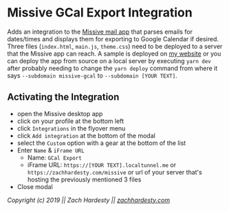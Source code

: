 # Missive GCal Export Integration

Adds an integration to the [Missive mail app](https://missiveapp.com/) that parses emails for dates/times
and displays them for exporting to Google Calendar if desired. Three files (`index.html`, `main.js`,
`theme.css`) need to be deployed to a server that the Missive app can reach. A sample is deployed
on [my website](https://zachhardesty.com/missive) or you can deploy the app from source on a local server by executing `yarn
dev` after probably needing to change the `yarn deploy` command from where it says `--subdomain
missive-gcal` to `--subdomain [YOUR TEXT]`.

## Activating the Integration

- open the Missive desktop app
- click on your profile at the bottom left
- click `Integrations` in the flyover menu
- click `Add integration` at the bottom of the modal
- select the `Custom` option with a gear at the bottom of the list
- Enter `Name` & `iFrame URL`
  - Name: `GCal Export`
  - iFrame URL: `https://[YOUR TEXT].localtunnel.me` or `https://zachhardesty.com/missive` or url of
    your server that's hosting the previously mentioned 3 files
- Close modal

*Copyright (c) 2019 || Zach Hardesty || [zachhardesty.com](https://zachhardesty.com)*
